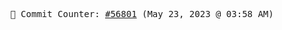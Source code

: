 <p align="center">
    <samp>
        📮 Commit Counter: <a href="https://github.com/Javascript-void0/Javascript-void0/commits/main">#56801</a> (May 23, 2023 @ 03:58 AM)
    </samp>
</p>